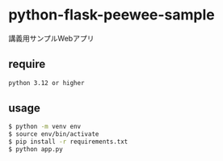 # python-flask-peewee-sample
講義用サンプルWebアプリ

## require

```bash
python 3.12 or higher
```

## usage

```bash
$ python -m venv env
$ source env/bin/activate
$ pip install -r requirements.txt
$ python app.py
```